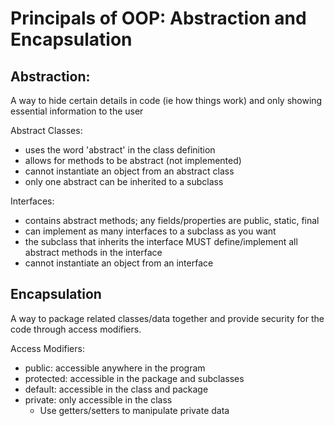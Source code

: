 # Principals of OOP: Abstraction and Encapsulation

## Abstraction:

A way to hide certain details in code (ie how things work) and only showing essential information to the user

Abstract Classes:
- uses the word 'abstract' in the class definition
- allows for methods to be abstract (not implemented)
- cannot instantiate an object from an abstract class
- only one abstract can be inherited to a subclass

Interfaces:
- contains abstract methods; any fields/properties are public, static, final
- can implement as many interfaces to a subclass as you want
- the subclass that inherits the interface MUST define/implement all abstract methods in the interface
- cannot instantiate an object from an interface

## Encapsulation

A way to package related classes/data together and provide security for the code through access modifiers.

Access Modifiers:
- public: accessible anywhere in the program
- protected: accessible in the package and subclasses
- default: accessible in the class and package
- private: only accessible in the class
    * Use getters/setters to manipulate private data